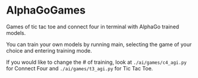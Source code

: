 # AlphaGoGames
Games of tic tac toe and connect four in terminal with AlphaGo trained models.

You can train your own models by running main, selecting the game of your choice and entering training mode.

If you would like to change the # of training, look at `./ai/games/c4_agi.py` for Connect Four and `./ai/games/t3_agi.py` for Tic Tac Toe.